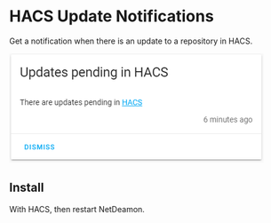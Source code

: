 # HACS Update Notifications

Get a notification when there is an update to a repository in HACS.

![sample](sample.png)

## Install

With HACS, then restart NetDeamon.